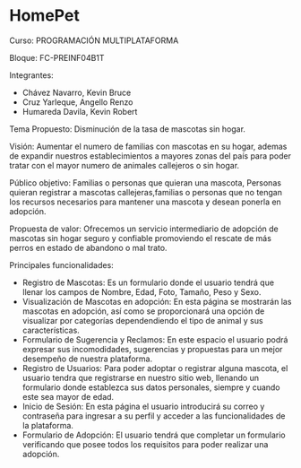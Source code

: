 # HomePet

Curso: PROGRAMACIÓN MULTIPLATAFORMA

Bloque: FC-PREINF04B1T

Integrantes:
- Chávez Navarro, Kevin Bruce
- Cruz Yarleque, Angello Renzo
- Humareda Davila, Kevin Robert

Tema Propuesto:
Disminución de la tasa de mascotas
sin hogar.

Visión: 
Aumentar el numero de familias con mascotas en su hogar, 
ademas de expandir nuestros establecimientos a mayores
zonas del país para poder tratar con el mayor numero de 
animales callejeros o sin hogar.

Público objetivo: Familias o personas que quieran una mascota, Personas 
quieran registrar a mascotas callejeras,familias o personas que no tengan
los recursos necesarios para mantener una mascota y desean ponerla en 
adopción.

Propuesta de valor:
Ofrecemos un servicio intermediario de adopción de mascotas sin
hogar seguro y confiable promoviendo el rescate de más perros en estado
de abandono o mal trato.

Principales   funcionalidades:
- Registro de Mascotas: Es un formulario donde el usuario tendrá que llenar
  los campos de Nombre, Edad, Foto, Tamaño, Peso y Sexo.
- Visualización de Mascotas en adopción: En esta página se mostrarán las 
  mascotas en adopción, así como se proporcionará una opción de visualizar
  por categorías dependendiendo el tipo de animal y sus características.
- Formulario de Sugerencia y Reclamos: En este espacio el usuario podrá expresar
  sus incomodidades, sugerencias y propuestas para un mejor desempeño de nuestra
  plataforma.
- Registro de Usuarios: Para poder adoptar o registrar alguna mascota, el usuario
  tendra que registrarse en nuestro sitio web, llenando un formulario donde establezca
  sus datos personales, siempre y cuando este sea mayor de edad.
- Inicio de Sesión: En esta página el usuario introducirá su correo y contraseña para
  ingresar a su perfil y acceder a las funcionalidades de la plataforma.
- Formulario de Adopción: El usuario tendrá que completar un formulario verificando que 
  posee todos los requisitos para poder realizar una adopción.


